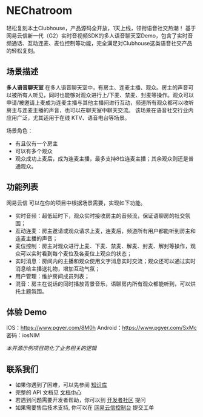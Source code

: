 # NEChatroom

轻松复刻本土Clubhouse，产品源码全开放，1天上线，领衔语音社交热潮！
基于网易云信新一代（G2）实时音视频SDK的多人语音聊天室Demo，包含了实时音频通话、互动连麦、麦位控制等功能，完全满足对Clubhouse这类语音社交产品的轻松复刻。

## 场景描述

**多人语音聊天室** 在多人语音聊天室中，有房主、连麦主播、观众。房主的声音可以被所有人听见，同时也能够对观众进行上/下麦、禁麦、封麦等操作。观众可以申请/被邀请上麦成为连麦主播与其他主播间进行互动，频道所有观众都可以收听房主与连麦主播的声音，也可以在聊天室中聊天交流。
该场景在语音社交行业内应用广泛，尤其适用于在线 KTV、语音电台等场景。

场景角色：
- 有且仅有一个房主
- 可以有多个观众
- 观众成功上麦后，成为连麦主播，最多支持8位连麦主播；其余观众则还是普通观众。

## 功能列表
网易云信 可以在你的项目中根据场景需要，实现如下功能。

- 实时音频：超低延时下，观众实时接收房主的音频流，保证语聊房的社交氛围；
- 互动连麦：房主邀请或观众请求上麦，连麦后，频道所有用户都能听到房主和连麦主播的声音；
- 麦位控制：房主对观众进行上麦、下麦、禁麦、解麦、封麦、解封等操作，观众可以实时看到每个麦位及各麦位上观众的状态；
- 实时消息：房间内的主播和观众使用文字消息实时交流；观众还可以通过实时消息给主播送礼物，增加互动气氛；
- 用户管理：维护房间成员列表；
- 混音：房主在说话的同时播放背景音乐，语聊房内所有观众都能听到，可以烘托主题氛围。

## 体验 Demo

IOS：https://www.pgyer.com/8M0h
Android：https://www.pgyer.com/SxMc
密码：iosNIM

*本开源示例项目简化了业务相关的逻辑*

## 联系我们
* 如果你遇到了困难，可以先参阅 [知识库](https://faq.yunxin.163.com/kb/main/#/)
* 完整的 API 文档见 [文档中心](https://dev.yunxin.163.com/?from=bdjjnim0035)
* 若遇到问题需要开发者帮助，你可以到 [开发者社区](https://yunxin.163.com/dev-blog/question) 提问
* 如果需要售后技术支持, 你可以在 [网易云信控制台](https://app.yunxin.163.com/index#/issue/submit) 提交工单
